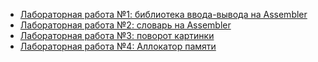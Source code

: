 - [Лабораторная работа №1: библиотека ввода-вывода на Assembler](https://github.com/tplaymeow/itmo-low-level-programming/tree/main/assignment-io-library)
- [Лабораторная работа №2: словарь на Assembler](https://github.com/tplaymeow/itmo-low-level-programming/tree/main/assignment-dictionary)
- [Лабораторная работа №3: поворот картинки](https://github.com/tplaymeow/itmo-low-level-programming/tree/main/assignment-image-rotation)
- [Лабораторная работа №4: Аллокатор памяти](https://github.com/tplaymeow/itmo-low-level-programming/tree/main/assignment-memory-allocator)
